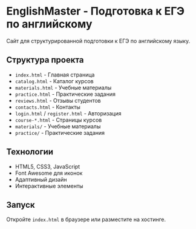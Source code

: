 # EnglishMaster - Подготовка к ЕГЭ по английскому

Сайт для структурированной подготовки к ЕГЭ по английскому языку.

## Структура проекта

- `index.html` - Главная страница
- `catalog.html` - Каталог курсов
- `materials.html` - Учебные материалы
- `practice.html` - Практические задания
- `reviews.html` - Отзывы студентов
- `contacts.html` - Контакты
- `login.html` / `register.html` - Авторизация
- `course-*.html` - Страницы курсов
- `materials/` - Учебные материалы
- `practice/` - Практические задания

## Технологии

- HTML5, CSS3, JavaScript
- Font Awesome для иконок
- Адаптивный дизайн
- Интерактивные элементы

## Запуск

Откройте `index.html` в браузере или разместите на хостинге.
